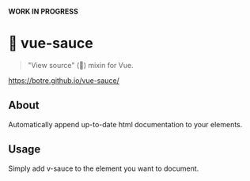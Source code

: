 **WORK IN PROGRESS**

# 🍝 vue-sauce

> "View source" (😬) mixin for Vue.

https://botre.github.io/vue-sauce/

## About

Automatically append up-to-date html documentation to your elements.

## Usage

Simply add v-sauce to the element you want to document.
